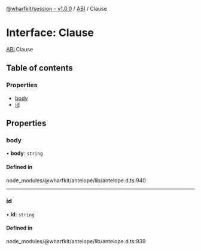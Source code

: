 [@wharfkit/session - v1.0.0](/docs/testREADME.md) / [ABI](/docs/testmodules/ABI.md) / Clause

# Interface: Clause

[ABI](/docs/testmodules/ABI.md).Clause

## Table of contents

### Properties

- [body](/docs/testinterfaces/ABI.Clause.md#body)
- [id](/docs/testinterfaces/ABI.Clause.md#id)

## Properties

### body

• **body**: `string`

#### Defined in

node_modules/@wharfkit/antelope/lib/antelope.d.ts:940

___

### id

• **id**: `string`

#### Defined in

node_modules/@wharfkit/antelope/lib/antelope.d.ts:939
